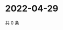 # 2022-04-29

共 0 条

<!-- BEGIN WEIBO -->
<!-- 最后更新时间 Fri Apr 29 2022 03:13:28 GMT+0800 (China Standard Time) -->

<!-- END WEIBO -->
